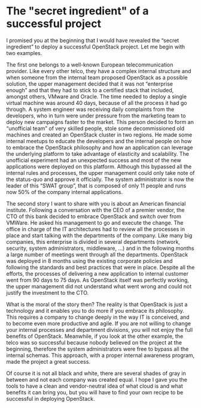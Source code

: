# The "secret ingredient" of a successful project

I promised you at the beginning that I would have revealed the “secret ingredient” to deploy a successful OpenStack project. Let me begin with two examples.

The first one belongs to a well-known European telecommunication provider. Like every other telco, they have a complex internal structure and when someone from the internal team proposed OpenStack as a possible solution, the upper management decided that it was not “enterprise enough” and that they had to stick to a certified stack that included, amongst others, VMware and Oracle. The time needed to deploy a single virtual machine was around 40 days, because of all the process it had go through. A system engineer was receiving daily complaints from the developers, who in turn were under pressure from the marketing team to deploy new campaigns faster to the market. This person decided to form an “unofficial team” of very skilled people, stole some decommissioned old machines and created an OpenStack cluster in two regions. He made some internal meetups to educate the developers and the internal people on how to embrace the OpenStack philosophy and how an application can leverage the underlying platform to take advantage of elasticity and scalability. The unofficial experiment had an unexpected success and most of the new applications were deployed on this platform. Although this bypassed all the internal rules and processes, the upper management could only take note of the status-quo and approve it officially. The system administrator is now the leader of this “SWAT group”, that is composed of only 11 people and runs now 50% of the company internal applications.

The second story I want to share with you is about an American financial institute. Following a conversation with the CEO of a premier vendor, the CTO of this bank decided to embrace OpenStack and switch over from VMWare. He asked his management to go and execute the change. The office in charge of the IT architectures had to review all the processes in place and start talking with the departments of the company. Like many big companies, this enterprise is divided in several departments (network, security, system administrators, middleware, …) and in the following months a large number of meetings went through all the departments. OpenStack was deployed in 8 months using the existing corporate policies and following the standards and best practices that were in place. Despite all the efforts, the processes of delivering a new application to internal customer went from 90 days to 75 days. As OpenStack itself was perfectly working, the upper management did not understand what went wrong and could not justify the investment to the CTO.

What is the moral of the story then? The reality is that OpenStack is just a technology and it enables you to do more if you embrace its philosophy. This requires a company to change deeply in the way IT is conceived, and to become even more productive and agile. If you are not willing to change your internal processes and department divisions, you will not enjoy the full benefits of OpenStack. Meanwhile, if you look at the other example, the telco was so successful because nobody believed on the project at the beginning, therefore the system administrators were free to bypass all the internal schemas. This approach, with a proper internal awareness program, made the project a great success.

Of course it is not all black and white, there are several shades of gray in between and not each company was created equal. I hope I gave you the tools to have a clean and vendor-neutral idea of what cloud is and what benefits it can bring you, but you will have to find your own recipe to be successful in deploying OpenStack.
